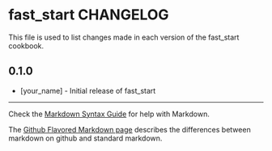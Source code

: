 fast_start CHANGELOG
====================

This file is used to list changes made in each version of the fast_start cookbook.

0.1.0
-----
- [your_name] - Initial release of fast_start

- - -
Check the [Markdown Syntax Guide](http://daringfireball.net/projects/markdown/syntax) for help with Markdown.

The [Github Flavored Markdown page](http://github.github.com/github-flavored-markdown/) describes the differences between markdown on github and standard markdown.
